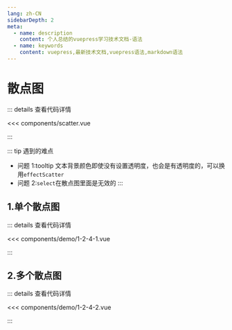 ```yaml
---
lang: zh-CN
sidebarDepth: 2
meta:
  - name: description
    content: 个人总结的vuepress学习技术文档-语法
  - name: keywords
    content: vuepress,最新技术文档,vuepress语法,markdown语法
---
```


# 散点图

::: details 查看代码详情

<<< components/scatter.vue

:::

::: tip 遇到的难点

- 问题 1:tooltip 文本背景颜色即使没有设置透明度，也会是有透明度的，可以换用`effectScatter`
- 问题 2:`select`在散点图里面是无效的
  :::

## 1.单个散点图

  <Container url="/resume/demo/?type=echarts&name=1-2-4-1.vue" />

::: details 查看代码详情

<<< components/demo/1-2-4-1.vue

:::

## 2.多个散点图

  <Container url="/resume/demo/?type=echarts&name=1-2-4-2.vue" />

::: details 查看代码详情

<<< components/demo/1-2-4-2.vue

:::
